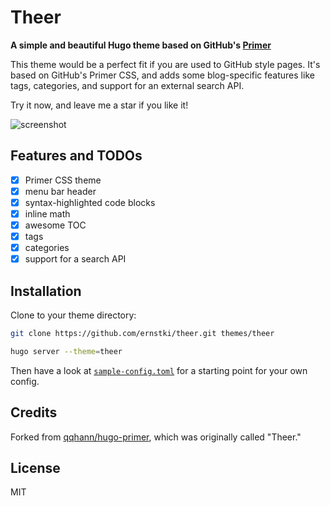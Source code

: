 # Theer

**A simple and beautiful Hugo theme based on GitHub's [Primer][]**

This theme would be a perfect fit if you are used to GitHub style pages. It's
based on GitHub's Primer CSS, and adds some blog-specific features like tags,
categories, and support for an external search API.

Try it now, and leave me a star if you like it!

![screenshot][]

## Features and TODOs

- [x] Primer CSS theme
- [x] menu bar header
- [x] syntax-highlighted code blocks
- [x] inline math
- [x] awesome TOC
- [x] tags
- [x] categories
- [x] support for a search API

## Installation

Clone to your theme directory:
```bash
git clone https://github.com/ernstki/theer.git themes/theer

hugo server --theme=theer
```

Then have a look at [`sample-config.toml`](sample-config.toml) for a starting
point for your own config.

## Credits

Forked from [qqhann/hugo-primer][origin], which was originally called "Theer."

## License

MIT

[primer]: https://github.com/primer/css
[screenshot]: https://github.com/ernstki/theer/blob/master/images/screenshot.png
[origin]: https://github.com/qqhann/hugo-primer
